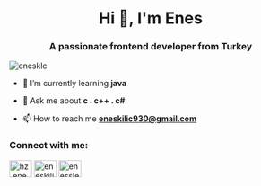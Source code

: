 <h1 align="center">Hi 👋, I'm Enes</h1>
<h3 align="center">A passionate frontend developer from Turkey</h3>

<p align="left"> <img src="https://komarev.com/ghpvc/?username=enesklc&label=Profile%20views&color=0e75b6&style=flat" alt="enesklc" /> </p>


- 🌱 I’m currently learning **java**

- 💬 Ask me about **c . c++ . c#**

- 📫 How to reach me **eneskilic930@gmail.com**

<h3 align="left">Connect with me:</h3>
<p align="left">
<a href="https://twitter.com/hz.eness" target="blank"><img align="center" src="https://raw.githubusercontent.com/rahuldkjain/github-profile-readme-generator/master/src/images/icons/Social/twitter.svg" alt="hz.eness" height="30" width="40" /></a>
<a href="https://linkedin.com/in/eneski̇li̇c" target="blank"><img align="center" src="https://raw.githubusercontent.com/rahuldkjain/github-profile-readme-generator/master/src/images/icons/Social/linked-in-alt.svg" alt="eneski̇li̇c" height="30" width="40" /></a>
<a href="https://instagram.com/enesslerr" target="blank"><img align="center" src="https://raw.githubusercontent.com/rahuldkjain/github-profile-readme-generator/master/src/images/icons/Social/instagram.svg" alt="enesslerr" height="30" width="40" /></a>
</p>


